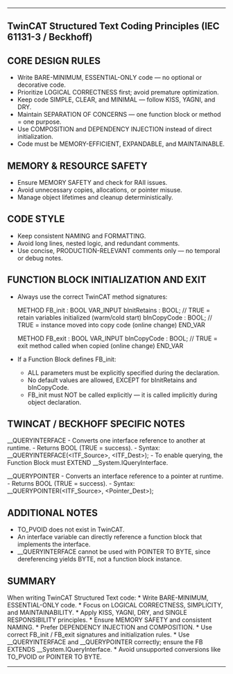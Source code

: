------------------------------------------------------------------------------
  TwinCAT Structured Text Coding Principles
  (IEC 61131-3 / Beckhoff)
------------------------------------------------------------------------------

  CORE DESIGN RULES
  -----------------
  - Write BARE-MINIMUM, ESSENTIAL-ONLY code — no optional or decorative code.
  - Prioritize LOGICAL CORRECTNESS first; avoid premature optimization.
  - Keep code SIMPLE, CLEAR, and MINIMAL — follow KISS, YAGNI, and DRY.
  - Maintain SEPARATION OF CONCERNS — one function block or method = one purpose.
  - Use COMPOSITION and DEPENDENCY INJECTION instead of direct initialization.
  - Code must be MEMORY-EFFICIENT, EXPANDABLE, and MAINTAINABLE.

  MEMORY & RESOURCE SAFETY
  ------------------------
  - Ensure MEMORY SAFETY and check for RAII issues.
  - Avoid unnecessary copies, allocations, or pointer misuse.
  - Manage object lifetimes and cleanup deterministically.

  CODE STYLE
  ----------
  - Keep consistent NAMING and FORMATTING.
  - Avoid long lines, nested logic, and redundant comments.
  - Use concise, PRODUCTION-RELEVANT comments only — no temporal or debug notes.

  FUNCTION BLOCK INITIALIZATION AND EXIT
  --------------------------------------
  - Always use the correct TwinCAT method signatures:

      METHOD FB_init : BOOL
      VAR_INPUT
          bInitRetains : BOOL; // TRUE = retain variables initialized (warm/cold start)
          bInCopyCode  : BOOL; // TRUE = instance moved into copy code (online change)
      END_VAR

      METHOD FB_exit : BOOL
      VAR_INPUT
          bInCopyCode : BOOL; // TRUE = exit method called when copied (online change)
      END_VAR

  - If a Function Block defines FB_init:
      * ALL parameters must be explicitly specified during the declaration.
      * No default values are allowed, EXCEPT for bInitRetains and bInCopyCode.
      * FB_init must NOT be called explicitly — it is called implicitly
        during object declaration.

  TWINCAT / BECKHOFF SPECIFIC NOTES
  ---------------------------------
  __QUERYINTERFACE
    - Converts one interface reference to another at runtime.
    - Returns BOOL (TRUE = success).
    - Syntax:  __QUERYINTERFACE(<ITF_Source>, <ITF_Dest>);
    - To enable querying, the Function Block must EXTEND __System.IQueryInterface.

  __QUERYPOINTER
    - Converts an interface reference to a pointer at runtime.
    - Returns BOOL (TRUE = success).
    - Syntax:  __QUERYPOINTER(<ITF_Source>, <Pointer_Dest>);

  ADDITIONAL NOTES
  ----------------
  - TO_PVOID does not exist in TwinCAT.
  - An interface variable can directly reference a function block 
    that implements the interface.
  - __QUERYINTERFACE cannot be used with POINTER TO BYTE, 
    since dereferencing yields BYTE, not a function block instance.

  SUMMARY
  --------
  When writing TwinCAT Structured Text code:
    * Write BARE-MINIMUM, ESSENTIAL-ONLY code.
    * Focus on LOGICAL CORRECTNESS, SIMPLICITY, and MAINTAINABILITY.
    * Apply KISS, YAGNI, DRY, and SINGLE RESPONSIBILITY principles.
    * Ensure MEMORY SAFETY and consistent NAMING.
    * Prefer DEPENDENCY INJECTION and COMPOSITION.
    * Use correct FB_init / FB_exit signatures and initialization rules.
    * Use __QUERYINTERFACE and __QUERYPOINTER correctly;
      ensure the FB EXTENDS __System.IQueryInterface.
    * Avoid unsupported conversions like TO_PVOID or POINTER TO BYTE.

------------------------------------------------------------------------------

